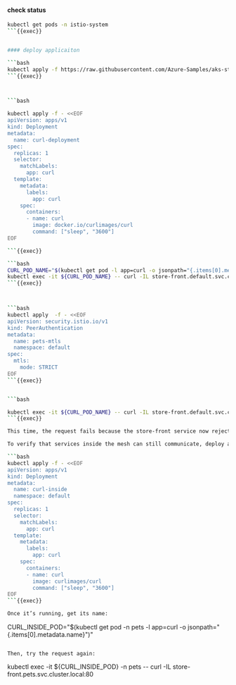 



#### check status

```bash
kubectl get pods -n istio-system
```{{exec}}


#### deploy applicaiton

```bash
kubectl apply -f https://raw.githubusercontent.com/Azure-Samples/aks-store-demo/refs/heads/main/aks-store-quickstart.yaml
```{{exec}}



```bash

kubectl apply -f - <<EOF
apiVersion: apps/v1
kind: Deployment
metadata:
  name: curl-deployment
spec:
  replicas: 1
  selector:
    matchLabels:
      app: curl
  template:
    metadata:
      labels:
        app: curl
    spec:
      containers:
      - name: curl
        image: docker.io/curlimages/curl
        command: ["sleep", "3600"]
EOF

```{{exec}}

```bash
CURL_POD_NAME="$(kubectl get pod -l app=curl -o jsonpath="{.items[0].metadata.name}")"
kubectl exec -it ${CURL_POD_NAME} -- curl -IL store-front.default.svc.cluster.local:80
```{{exec}}



```bash
kubectl apply  -f - <<EOF
apiVersion: security.istio.io/v1
kind: PeerAuthentication
metadata:
  name: pets-mtls
  namespace: default
spec:
  mtls:
    mode: STRICT
EOF
```{{exec}}


```bash

kubectl exec -it ${CURL_POD_NAME} -- curl -IL store-front.default.svc.cluster.local:80
```{{exec}}

This time, the request fails because the store-front service now rejects plaintext connections.

To verify that services inside the mesh can still communicate, deploy a test pod inside the namespace:

```bash
kubectl apply -f - <<EOF
apiVersion: apps/v1
kind: Deployment
metadata:
  name: curl-inside
  namespace: default
spec:
  replicas: 1
  selector:
    matchLabels:
      app: curl
  template:
    metadata:
      labels:
        app: curl
    spec:
      containers:
      - name: curl
        image: curlimages/curl
        command: ["sleep", "3600"]
EOF
```{{exec}}

Once it’s running, get its name:

``` 
CURL_INSIDE_POD="$(kubectl get pod -n pets -l app=curl -o jsonpath="{.items[0].metadata.name}")"
```{{exec}}

Then, try the request again:

```
kubectl exec -it ${CURL_INSIDE_POD} -n pets -- curl -IL store-front.pets.svc.cluster.local:80

```{{exec}}